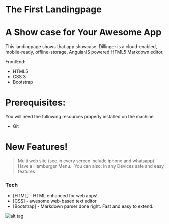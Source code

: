 # The First Landingpage
# A Show case for Your Awesome App

This landingpage shows that app showcase.
Dillinger is a cloud-enabled, mobile-ready, offline-storage, AngularJS powered HTML5 Markdown editor.

FrontEnd:
  - HTML5
  - CSS 3
  - Bootstrap
# Prerequisites:
You will need the following resources properly installed on the machine
  - Git

# New Features!
    
> Multi web site (see in every screen include iphone and whatsapp)
> Have a Hamburger Menu.
  -You can also:
> In any Devices
> safe and easy features
### Tech
* [HTML] - HTML enhanced for web apps!
* [CSS] - awesome web-based text editor
* [Bootstrap] - Markdown parser done right. Fast and easy to extend.


![alt tag](https://github.com/windycoolguy/landing_page/screen.png)
